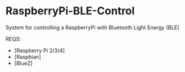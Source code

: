 # RaspberryPi-BLE-Control
System for controlling a RaspberryPi with Bluetooth Light Energy (BLE)

REQS:
- [Raspberry Pi 2/3/4]
- [Raspbian]
- [BlueZ]
